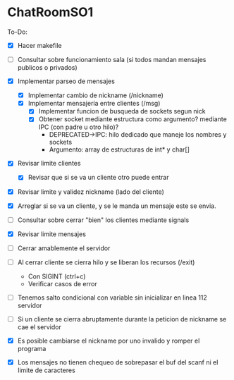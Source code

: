 # ChatRoomSO1

To-Do:
- [x] Hacer makefile
- [ ] Consultar sobre funcionamiento sala (si todos mandan mensajes publicos o privados)
- [x] Implementar parseo de mensajes
  - [x] Implementar cambio de nickname (/nickname)
  - [x] Implementar mensajería entre clientes (/msg)
    - [x] Implementar funcion de busqueda de sockets segun nick
    - [x] Obtener socket mediante estructura como argumento? mediante IPC (con padre u otro hilo)?
      - DEPRECATED->IPC: hilo dedicado que maneje los nombres y sockets
      - Argumento: array de estructuras de int* y char[]
- [x] Revisar limite clientes
  - [x] Revisar que si se va un cliente otro puede entrar
- [x] Revisar limite y validez nickname (lado del cliente)
- [x] Arreglar si se va un cliente, y se le manda un mensaje este se envia.
- [ ] Consultar sobre cerrar "bien" los clientes mediante signals
- [x] Revisar limite mensajes
- [ ] Cerrar amablemente el servidor
- [ ] Al cerrar cliente se cierra hilo y se liberan los recursos (/exit)
  - Con SIGINT (ctrl+c)
  - Verificar casos de error

- [ ] Tenemos salto condicional con variable sin inicializar en linea 112 servidor
- [ ] Si un cliente se cierra abruptamente durante la peticion de nickname se cae el servidor
- [x] Es posible cambiarse el nickname por uno invalido y romper el programa
- [x] Los mensajes no tienen chequeo de sobrepasar el buf del scanf ni el limite de caracteres

